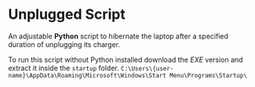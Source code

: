 # Unplugged Script
An adjustable **Python** script to hibernate the laptop after a specified duration of unplugging its charger.

To run this script without Python installed download the *EXE* version and extract it inside the `startup` folder.
`C:\Users\{user-name}\AppData\Roaming\Microsoft\Windows\Start Menu\Programs\Startup\`
